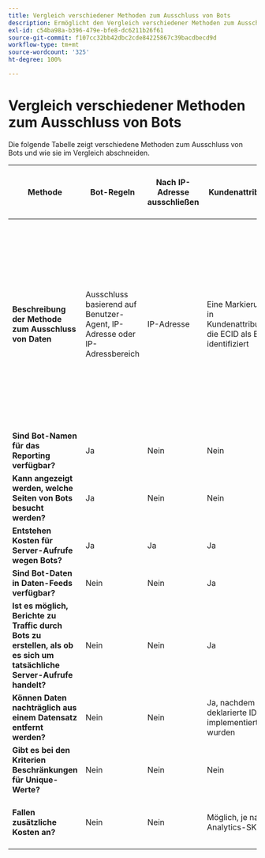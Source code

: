 ```yaml
---
title: Vergleich verschiedener Methoden zum Ausschluss von Bots
description: Ermöglicht den Vergleich verschiedener Methoden zum Ausschluss von Bots.
exl-id: c54ba98a-b396-479e-bfe8-dc6211b26f61
source-git-commit: f107cc32bb42dbc2cde84225867c39bacdbecd9d
workflow-type: tm+mt
source-wordcount: '325'
ht-degree: 100%

---
```


# Vergleich verschiedener Methoden zum Ausschluss von Bots

Die folgende Tabelle zeigt verschiedene Methoden zum Ausschluss von Bots und wie sie im Vergleich abschneiden.

| Methode | Bot-Regeln | Nach IP-Adresse ausschließen | Kundenattribute | Segmentierung | Bewertung durch Dritte + Segmentierung | Unterdrücken des Server-Aufrufs für Bots zur Laufzeit | Benutzerspezifische DB VISTA-Regel |
| --- | --- | --- | --- | --- | --- | --- | --- |
| **Beschreibung der Methode zum Ausschluss von Daten** | Ausschluss basierend auf Benutzer-Agent, IP-Adresse oder IP-Adressbereich | IP-Adresse | Eine Markierung in Kundenattributen, die ECID als Bot identifiziert | Kriterien in einem Analytics-Segment, das bekannte Bots basierend auf dem Verhalten von Bots identifiziert | Ein Drittanbieter wie z. B. [Perimeter X](https://www.perimeterx.com) oder [Akamai Bot Manager](https://www.akamai.com/de/de/products/security/bot-manager.jsp) weist jeder Seitenansicht einen Wert zu, der angibt, mit welcher Wahrscheinlichkeit es sich um einen Bot handelt. Die Bewertung wird an Analytics gesendet und Segmente können verwendet werden, um Daten basierend auf dem Ergebnis auszufiltern. | Client-seitige Logik verhindert, dass der Server-Aufruf von Analytics für Bots ausgeführt wird. | Eine VISTA-Regel verschiebt Traffic von Bots, die bestimmte Kriterien erfüllen, in eine separate Report Suite. |
| **Sind Bot-Namen für das Reporting verfügbar?** | Ja | Nein | Nein | Nein | Nein | Nein | Ja |
| **Kann angezeigt werden, welche Seiten von Bots besucht werden?** | Ja | Nein | Nein | Nein | Ja | Nein | Ja |
| &#x200B;**Entstehen Kosten für Server-Aufrufe wegen Bots?** | Ja | Ja | Ja | Ja | Ja | Nein | Ja |
| **Sind Bot-Daten in Daten-Feeds verfügbar?** | Nein | Nein | Ja | Ja | Ja | Nein | Ja |
| **Ist es möglich, Berichte zu Traffic durch Bots zu erstellen, als ob es sich um tatsächliche Server-Aufrufe handelt?** | Nein | Nein | Ja | Ja | Ja | Nein | Nein |
| **Können Daten nachträglich aus einem Datensatz entfernt werden?** | Nein | Nein | Ja, nachdem deklarierte IDs implementiert wurden | Ja | Ja, sobald die Bewertungen implementiert wurden | Nein | Nein |
| **Gibt es bei den Kriterien Beschränkungen für Unique-Werte?** | Nein | Nein | Nein | Ja | Nein | Nein | Nein |
| **Fallen zusätzliche Kosten an?** | Nein | Nein | Möglich, je nach Analytics-SKU | Nein | Ja | Nein | Ja – es gibt Kosten für die Implementierung und Pflege einer VISTA-Regel |
